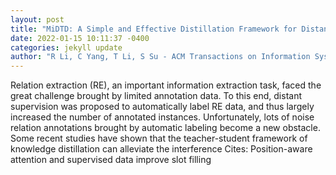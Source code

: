 ```yaml
--- 
layout: post 
title: "MiDTD: A Simple and Effective Distillation Framework for Distantly Supervised Relation Extraction" 
date: 2022-01-15 10:11:37 -0400 
categories: jekyll update 
author: "R Li, C Yang, T Li, S Su - ACM Transactions on Information Systems (TOIS), 2022" 
--- 
```

Relation extraction (RE), an important information extraction task, faced the great challenge brought by limited annotation data. To this end, distant supervision was proposed to automatically label RE data, and thus largely increased the number of annotated instances. Unfortunately, lots of noise relation annotations brought by automatic labeling become a new obstacle. Some recent studies have shown that the teacher-student framework of knowledge distillation can alleviate the interference Cites: Position-aware attention and supervised data improve slot filling